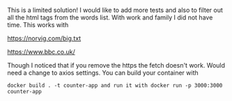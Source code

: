 This is a limited solution! I would like to add more tests and also to filter out all the html tags from the words list. With work and family I did not have time.
This works with 

https://norvig.com/big.txt

https://www.bbc.co.uk/

Though I noticed that if you remove the https the fetch doesn't work. Would need a change to axios settings. 
You can build your container with 

`docker build . -t counter-app and run it with docker run -p 3000:3000 counter-app`
